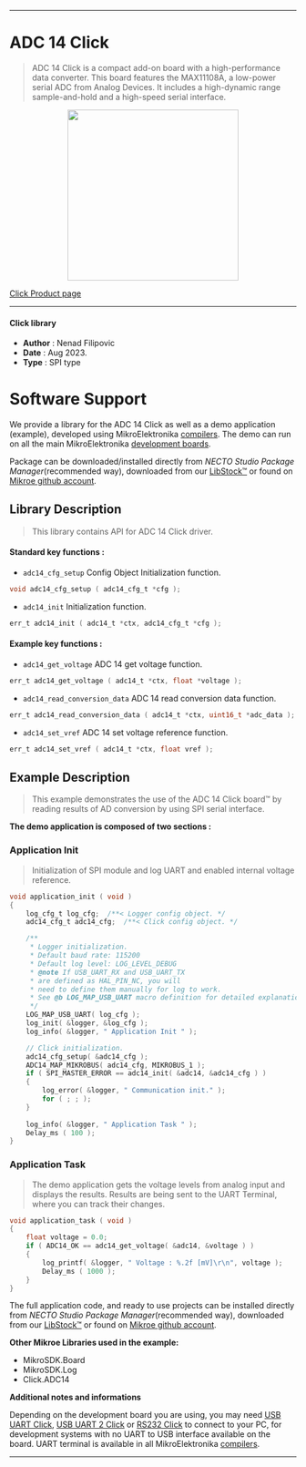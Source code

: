 
---
# ADC 14 Click

> ADC 14 Click is a compact add-on board with a high-performance data converter. This board features the MAX11108A, a low-power serial ADC from Analog Devices. It includes a high-dynamic range sample-and-hold and a high-speed serial interface.

<p align="center">
  <img src="https://download.mikroe.com/images/click_for_ide/adc14_click.png" height=300px>
</p>

[Click Product page](https://www.mikroe.com/adc-14-click)

---


#### Click library

- **Author**        : Nenad Filipovic
- **Date**          : Aug 2023.
- **Type**          : SPI type


# Software Support

We provide a library for the ADC 14 Click
as well as a demo application (example), developed using MikroElektronika
[compilers](https://www.mikroe.com/necto-studio).
The demo can run on all the main MikroElektronika [development boards](https://www.mikroe.com/development-boards).

Package can be downloaded/installed directly from *NECTO Studio Package Manager*(recommended way), downloaded from our [LibStock&trade;](https://libstock.mikroe.com) or found on [Mikroe github account](https://github.com/MikroElektronika/mikrosdk_click_v2/tree/master/clicks).

## Library Description

> This library contains API for ADC 14 Click driver.

#### Standard key functions :

- `adc14_cfg_setup` Config Object Initialization function.
```c
void adc14_cfg_setup ( adc14_cfg_t *cfg );
```

- `adc14_init` Initialization function.
```c
err_t adc14_init ( adc14_t *ctx, adc14_cfg_t *cfg );
```

#### Example key functions :

- `adc14_get_voltage`  ADC 14 get voltage function.
```c
err_t adc14_get_voltage ( adc14_t *ctx, float *voltage );
```

- `adc14_read_conversion_data` ADC 14 read conversion data function.
```c
err_t adc14_read_conversion_data ( adc14_t *ctx, uint16_t *adc_data );
```

- `adc14_set_vref` ADC 14 set voltage reference function.
```c
err_t adc14_set_vref ( adc14_t *ctx, float vref );
```

## Example Description

> This example demonstrates the use of the ADC 14 Click board™ 
> by reading results of AD conversion by using SPI serial interface.

**The demo application is composed of two sections :**

### Application Init

> Initialization of SPI module and log UART and enabled internal voltage reference.

```c
void application_init ( void )
{
    log_cfg_t log_cfg;  /**< Logger config object. */
    adc14_cfg_t adc14_cfg;  /**< Click config object. */

    /** 
     * Logger initialization.
     * Default baud rate: 115200
     * Default log level: LOG_LEVEL_DEBUG
     * @note If USB_UART_RX and USB_UART_TX 
     * are defined as HAL_PIN_NC, you will 
     * need to define them manually for log to work. 
     * See @b LOG_MAP_USB_UART macro definition for detailed explanation.
     */
    LOG_MAP_USB_UART( log_cfg );
    log_init( &logger, &log_cfg );
    log_info( &logger, " Application Init " );

    // Click initialization.
    adc14_cfg_setup( &adc14_cfg );
    ADC14_MAP_MIKROBUS( adc14_cfg, MIKROBUS_1 );
    if ( SPI_MASTER_ERROR == adc14_init( &adc14, &adc14_cfg ) )
    {
        log_error( &logger, " Communication init." );
        for ( ; ; );
    }
    
    log_info( &logger, " Application Task " );
    Delay_ms ( 100 );
}
```

### Application Task

> The demo application gets the voltage levels from analog input and displays the results.
> Results are being sent to the UART Terminal, where you can track their changes.

```c
void application_task ( void )
{
    float voltage = 0.0;
    if ( ADC14_OK == adc14_get_voltage( &adc14, &voltage ) )
    {
        log_printf( &logger, " Voltage : %.2f [mV]\r\n", voltage );
        Delay_ms ( 1000 );
    } 
}
```

The full application code, and ready to use projects can be installed directly from *NECTO Studio Package Manager*(recommended way), downloaded from our [LibStock&trade;](https://libstock.mikroe.com) or found on [Mikroe github account](https://github.com/MikroElektronika/mikrosdk_click_v2/tree/master/clicks).

**Other Mikroe Libraries used in the example:**

- MikroSDK.Board
- MikroSDK.Log
- Click.ADC14

**Additional notes and informations**

Depending on the development board you are using, you may need
[USB UART Click](https://www.mikroe.com/usb-uart-click),
[USB UART 2 Click](https://www.mikroe.com/usb-uart-2-click) or
[RS232 Click](https://www.mikroe.com/rs232-click) to connect to your PC, for
development systems with no UART to USB interface available on the board. UART
terminal is available in all MikroElektronika
[compilers](https://shop.mikroe.com/compilers).

---
